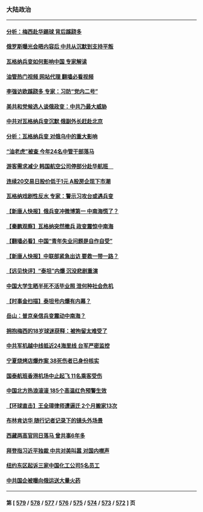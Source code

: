 ### 大陆政治
---
#### [分析：梅西赴华踢球 背后蹊跷多](../../pages/ncid277/n14022373.md?06260445) 
#### [俄罗斯曝光会晤内容后 中共从沉默到支持平叛](../../pages/ncid277/n14022436.md?06260445) 
#### [瓦格纳兵变如何影响中国 专家解读](../../pages/ncid277/n14022354.md?06260445) 
#### [油管热门视频 网站代理 翻墙必看视频](http://138.2.39.72:81/youtube.html?epic-marker?06260445)
#### [李强访欧蹊跷多 专家：习防“党内二号”](../../pages/ncid277/n14022356.md?06260445) 
#### [美共和党候选人谈俄政变：中共乃最大威胁](../../pages/ncid277/n14022409.md?06260445) 
#### [中共对瓦格纳兵变沉默 俄副外长赶赴北京](../../pages/ncid277/n14022353.md?06260445) 
#### [分析：瓦格纳兵变 对俄乌中的重大影响](../../pages/ncid277/n14022346.md?06260445) 
#### [“油老虎”被查 今年24名中管干部落马](../../pages/ncid277/n14022352.md?06260445) 
#### [游客需求减少 韩国航空公司停部分赴华航班　](../../pages/ncid277/n14022292.md?06260445) 
#### [连续20交易日股价低于1元 A股房企现下市潮](../../pages/ncid277/n14022288.md?06260445) 
#### [瓦格纳戏剧性反水 专家：警示习攻台或遇兵变](../../pages/ncid277/n14022227.md?06260445) 
#### [【新唐人快报】俄兵变冲微博第一 中南海慌了？](../../pages/ncid277/n14022291.md?06260445) 
#### [【秦鹏观察】瓦格纳突然撤兵 政变震惊中南海](../../pages/ncid277/n14022229.md?06260445) 
#### [【翻墙必看】中国“青年失业问题是自作自受”](../../pages/ncid277/n14022276.md?06260445) 
#### [【新唐人快报】中联部紧急出访 要救一带一路？](../../pages/ncid277/n14022198.md?06260445) 
#### [【远见快评】“泰坦”内爆 沉没悲剧重演](../../pages/ncid277/n14022191.md?06260445) 
#### [中国大学生晒半死不活毕业照 泄何种社会危机](../../pages/ncid277/n14022172.md?06260445) 
#### [【时事金扫描】泰坦号内爆有内幕？](../../pages/ncid277/n14022124.md?06260445) 
#### [岳山：普京亲信兵变震动中南海？](../../pages/ncid277/n14022079.md?06260445) 
#### [拥抱梅西的18岁球迷获释：被拘留太难受了](../../pages/ncid277/n14021889.md?06260445) 
#### [中共军机越中线抵近24海里线 台军严密监控](../../pages/ncid277/n14021919.md?06260445) 
#### [宁夏烧烤店爆炸案 38死伤者已身份核实](../../pages/ncid277/n14022004.md?06260445) 
#### [国泰航班香港机场中止起飞 11名乘客受伤](../../pages/ncid277/n14021982.md?06260445) 
#### [中国北方热浪滚滚 185个高温红色预警生效](../../pages/ncid277/n14021971.md?06260445) 
#### [【环球直击】王全璋律师遭逼迁 2个月搬家13次](../../pages/ncid277/n14021724.md?06260445) 
#### [布林肯访华 随行记者记录下的镜头外场景](../../pages/ncid277/n14021834.md?06260445) 
#### [西藏两高官同日落马 曾共事6年多](../../pages/ncid277/n14021859.md?06260445) 
#### [拜登指习近平独裁 中共对美叫嚣 对国内噤声](../../pages/ncid277/n14021706.md?06260445) 
#### [纽约东区起诉三家中国化工公司5名员工](../../pages/ncid277/n14021865.md?06260445) 
#### [中共国企被曝向俄运送大量火药](../../pages/ncid277/n14021756.md?06260445) 

---
#### 第 [ [579](./579.md?06260445) / [578](./578.md?06260445) / [577](./577.md?06260445) / [576](./576.md?06260445) / [575](./575.md?06260445) / [574](./574.md?06260445) / [573](./573.md?06260445) / [572](./572.md?06260445) ] 页
